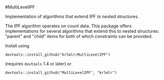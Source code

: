#MultiLevelIPF

Implementation of algorithms that extend IPF to nested structures.

The IPF algorithm operates on count data.  This package offers implementations for several algorithms that extend this to nested structures: "parent" and "child" items for both of which constraints can be provided.

Install using

    devtools::install_github("krlmlr/MultiLevelIPF")

(requires `devtools` 1.4 or later) or

    devtools::install_github("MultiLevelIPF", "krlmlr")
